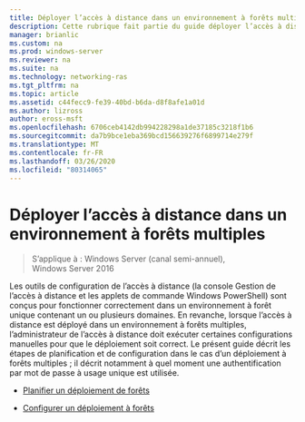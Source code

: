 ```yaml
---
title: Déployer l’accès à distance dans un environnement à forêts multiples
description: Cette rubrique fait partie du guide déployer l’accès à distance dans un environnement à plusieurs forêts dans Windows Server 2016.
manager: brianlic
ms.custom: na
ms.prod: windows-server
ms.reviewer: na
ms.suite: na
ms.technology: networking-ras
ms.tgt_pltfrm: na
ms.topic: article
ms.assetid: c44fecc9-fe39-40bd-b6da-d8f8afe1a01d
ms.author: lizross
author: eross-msft
ms.openlocfilehash: 6706ceb4142db994228298a1de37185c3218f1b6
ms.sourcegitcommit: da7b9bce1eba369bcd156639276f6899714e279f
ms.translationtype: MT
ms.contentlocale: fr-FR
ms.lasthandoff: 03/26/2020
ms.locfileid: "80314065"
---
```

# <a name="deploy-remote-access-in-a-multi-forest-environment"></a>Déployer l’accès à distance dans un environnement à forêts multiples

>S’applique à : Windows Server (canal semi-annuel), Windows Server 2016

Les outils de configuration de l’accès à distance (la console Gestion de l’accès à distance et les applets de commande Windows PowerShell) sont conçus pour fonctionner correctement dans un environnement à forêt unique contenant un ou plusieurs domaines. En revanche, lorsque l’accès à distance est déployé dans un environnement à forêts multiples, l’administrateur de l’accès à distance doit exécuter certaines configurations manuelles pour que le déploiement soit correct. Le présent guide décrit les étapes de planification et de configuration dans le cas d’un déploiement à forêts multiples ; il décrit notamment à quel moment une authentification par mot de passe à usage unique est utilisée.  
  
-   [Planifier un déploiement de forêts](Plan-a-Multi-Forest-Deployment.md)  
  
-   [Configurer un déploiement à forêts](Configure-a-Multi-Forest-Deployment.md)  
  


